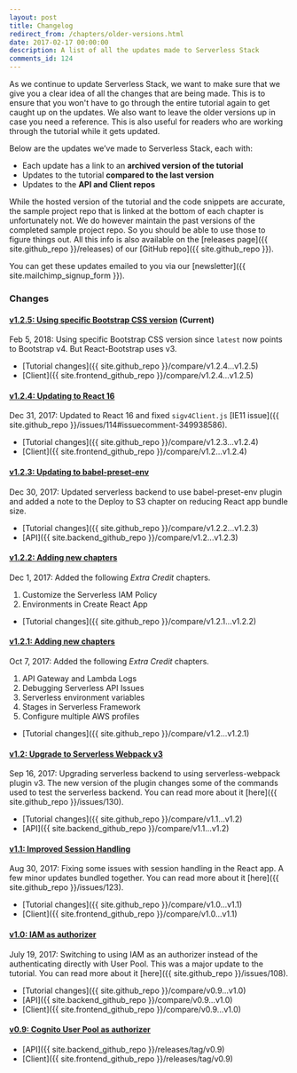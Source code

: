 ```yaml
---
layout: post
title: Changelog
redirect_from: /chapters/older-versions.html
date: 2017-02-17 00:00:00
description: A list of all the updates made to Serverless Stack
comments_id: 124
---
```


As we continue to update Serverless Stack, we want to make sure that we give you a clear idea of all the changes that are being made. This is to ensure that you won't have to go through the entire tutorial again to get caught up on the updates. We also want to leave the older versions up in case you need a reference. This is also useful for readers who are working through the tutorial while it gets updated.

Below are the updates we’ve made to Serverless Stack, each with:

- Each update has a link to an **archived version of the tutorial**
- Updates to the tutorial **compared to the last version**
- Updates to the **API and Client repos**

While the hosted version of the tutorial and the code snippets are accurate, the sample project repo that is linked at the bottom of each chapter is unfortunately not. We do however maintain the past versions of the completed sample project repo. So you should be able to use those to figure things out. All this info is also available on the [releases page]({{ site.github_repo }}/releases) of our [GitHub repo]({{ site.github_repo }}).

You can get these updates emailed to you via our [newsletter]({{ site.mailchimp_signup_form }}).

### Changes

#### [v1.2.5: Using specific Bootstrap CSS version](https://branchv125--serverless-stack.netlify.com) (Current)

Feb 5, 2018: Using specific Bootstrap CSS version since `latest` now points to Bootstrap v4. But React-Bootstrap uses v3.

- [Tutorial changes]({{ site.github_repo }}/compare/v1.2.4...v1.2.5)
- [Client]({{ site.frontend_github_repo }}/compare/v1.2.4...v1.2.5)

#### [v1.2.4: Updating to React 16](https://5a4993f3a6188f5a88e0c777--serverless-stack.netlify.com/)

Dec 31, 2017: Updated to React 16 and fixed `sigv4Client.js` [IE11 issue]({{ site.github_repo }}/issues/114#issuecomment-349938586).

- [Tutorial changes]({{ site.github_repo }}/compare/v1.2.3...v1.2.4)
- [Client]({{ site.frontend_github_repo }}/compare/v1.2...v1.2.4)

#### [v1.2.3: Updating to babel-preset-env](https://5a4993898198761218a1279f--serverless-stack.netlify.com/)

Dec 30, 2017: Updated serverless backend to use babel-preset-env plugin and added a note to the Deploy to S3 chapter on reducing React app bundle size.

- [Tutorial changes]({{ site.github_repo }}/compare/v1.2.2...v1.2.3)
- [API]({{ site.backend_github_repo }}/compare/v1.2...v1.2.3)

#### [v1.2.2: Adding new chapters](https://5a499324a6188f5a88e0c76d--serverless-stack.netlify.com/)

Dec 1, 2017: Added the following *Extra Credit* chapters.

1. Customize the Serverless IAM Policy
2. Environments in Create React App

- [Tutorial changes]({{ site.github_repo }}/compare/v1.2.1...v1.2.2)

#### [v1.2.1: Adding new chapters](https://5a4992e70b79b76fb0948300--serverless-stack.netlify.com/)

Oct 7, 2017: Added the following *Extra Credit* chapters.

1. API Gateway and Lambda Logs
2. Debugging Serverless API Issues
3. Serverless environment variables
4. Stages in Serverless Framework
5. Configure multiple AWS profiles

- [Tutorial changes]({{ site.github_repo }}/compare/v1.2...v1.2.1)

#### [v1.2: Upgrade to Serverless Webpack v3](https://59caac9bcf321c5b78f2c3e2--serverless-stack.netlify.com/)

Sep 16, 2017: Upgrading serverless backend to using serverless-webpack plugin v3. The new version of the plugin changes some of the commands used to test the serverless backend. You can read more about it [here]({{ site.github_repo }}/issues/130).

- [Tutorial changes]({{ site.github_repo }}/compare/v1.1...v1.2)
- [API]({{ site.backend_github_repo }}/compare/v1.1...v1.2)

#### [v1.1: Improved Session Handling](https://59caae1e6f4c50416e86701d--serverless-stack.netlify.com/)

Aug 30, 2017: Fixing some issues with session handling in the React app. A few minor updates bundled together. You can read more about it [here]({{ site.github_repo }}/issues/123).

- [Tutorial changes]({{ site.github_repo }}/compare/v1.0...v1.1)
- [Client]({{ site.frontend_github_repo }}/compare/v1.0...v1.1)

#### [v1.0: IAM as authorizer](https://59caae01424ef20727c342ce--serverless-stack.netlify.com/)

July 19, 2017: Switching to using IAM as an authorizer instead of the authenticating directly with User Pool. This was a major update to the tutorial. You can read more about it [here]({{ site.github_repo }}/issues/108).

- [Tutorial changes]({{ site.github_repo }}/compare/v0.9...v1.0)
- [API]({{ site.backend_github_repo }}/compare/v0.9...v1.0)
- [Client]({{ site.frontend_github_repo }}/compare/v0.9...v1.0)

#### [v0.9: Cognito User Pool as authorizer](https://59caadbd424ef20abdc342b4--serverless-stack.netlify.com/)

- [API]({{ site.backend_github_repo }}/releases/tag/v0.9)
- [Client]({{ site.frontend_github_repo }}/releases/tag/v0.9)
